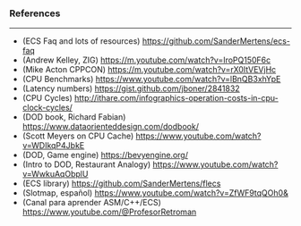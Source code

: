### References
---
- (ECS Faq and lots of resources) https://github.com/SanderMertens/ecs-faq
- (Andrew Kelley, ZIG) https://m.youtube.com/watch?v=IroPQ150F6c
- (Mike Acton CPPCON) https://m.youtube.com/watch?v=rX0ItVEVjHc
- (CPU Benchmarks) https://www.youtube.com/watch?v=lBnQB3xhYpE 
- (Latency numbers) https://gist.github.com/jboner/2841832 
- (CPU Cycles) http://ithare.com/infographics-operation-costs-in-cpu-clock-cycles/
- (DOD book, Richard Fabian) https://www.dataorienteddesign.com/dodbook/ 
- (Scott Meyers on CPU Cache) https://www.youtube.com/watch?v=WDIkqP4JbkE 
- (DOD, Game engine) https://bevyengine.org/ 
- (Intro to DOD, Restaurant Analogy) https://www.youtube.com/watch?v=WwkuAqObplU 
- (ECS library) https://github.com/SanderMertens/flecs
- (Slotmap, español) https://www.youtube.com/watch?v=ZfWF9tqQOh0&
- (Canal para aprender ASM/C++/ECS) https://www.youtube.com/@ProfesorRetroman

